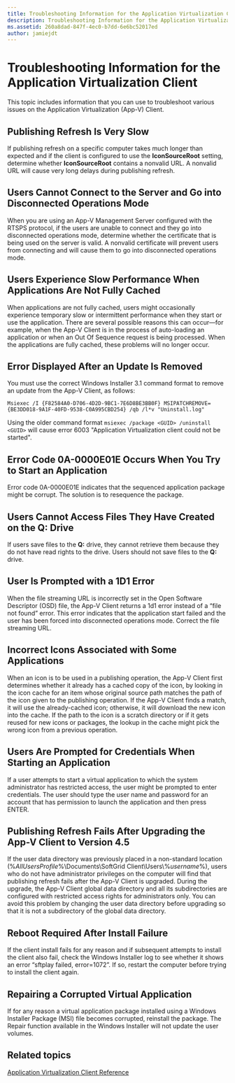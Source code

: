 ```yaml
---
title: Troubleshooting Information for the Application Virtualization Client
description: Troubleshooting Information for the Application Virtualization Client
ms.assetid: 260a8dad-847f-4ec0-b7dd-6e6bc52017ed
author: jamiejdt
---
```


# Troubleshooting Information for the Application Virtualization Client


This topic includes information that you can use to troubleshoot various issues on the Application Virtualization (App-V) Client.

## Publishing Refresh Is Very Slow


If publishing refresh on a specific computer takes much longer than expected and if the client is configured to use the **IconSourceRoot** setting, determine whether **IconSourceRoot** contains a nonvalid URL. A nonvalid URL will cause very long delays during publishing refresh.

## Users Cannot Connect to the Server and Go into Disconnected Operations Mode


When you are using an App-V Management Server configured with the RTSPS protocol, if the users are unable to connect and they go into disconnected operations mode, determine whether the certificate that is being used on the server is valid. A nonvalid certificate will prevent users from connecting and will cause them to go into disconnected operations mode.

## <a href="" id="users-experience-slow-performance-when-applications-are-not-fully-cached-"></a>Users Experience Slow Performance When Applications Are Not Fully Cached


When applications are not fully cached, users might occasionally experience temporary slow or intermittent performance when they start or use the application. There are several possible reasons this can occur—for example, when the App-V Client is in the process of auto-loading an application or when an Out Of Sequence request is being processed. When the applications are fully cached, these problems will no longer occur.

## <a href="" id="error-displayed-after-an-update-is-removed-"></a>Error Displayed After an Update Is Removed


You must use the correct Windows Installer 3.1 command format to remove an update from the App-V Client, as follows:

`Msiexec /I {F82584A0-D706-4D2D-9BC1-7E6D8BE3BB0F} MSIPATCHREMOVE={BE3DD018-9A1F-40FD-9538-C0A995CBD254} /qb /l*v "Uninstall.log"`

Using the older command format `msiexec /package <GUID> /uninstall <GUID>` will cause error 6003 "Application Virtualization client could not be started".

## Error Code 0A-0000E01E Occurs When You Try to Start an Application


Error code 0A-0000E01E indicates that the sequenced application package might be corrupt. The solution is to resequence the package.

## Users Cannot Access Files They Have Created on the Q: Drive


If users save files to the **Q:** drive, they cannot retrieve them because they do not have read rights to the drive. Users should not save files to the **Q:** drive.

## User Is Prompted with a 1D1 Error


When the file streaming URL is incorrectly set in the Open Software Descriptor (OSD) file, the App-V Client returns a 1d1 error instead of a “file not found” error. This error indicates that the application start failed and the user has been forced into disconnected operations mode. Correct the file streaming URL.

## Incorrect Icons Associated with Some Applications


When an icon is to be used in a publishing operation, the App-V Client first determines whether it already has a cached copy of the icon, by looking in the icon cache for an item whose original source path matches the path of the icon given to the publishing operation. If the App-V Client finds a match, it will use the already-cached icon; otherwise, it will download the new icon into the cache. If the path to the icon is a scratch directory or if it gets reused for new icons or packages, the lookup in the cache might pick the wrong icon from a previous operation.

## Users Are Prompted for Credentials When Starting an Application


If a user attempts to start a virtual application to which the system administrator has restricted access, the user might be prompted to enter credentials. The user should type the user name and password for an account that has permission to launch the application and then press ENTER.

## Publishing Refresh Fails After Upgrading the App-V Client to Version 4.5


If the user data directory was previously placed in a non-standard location (%*AllUsersProfile*%\\Documents\\SoftGrid Client\\Users\\%*username*%), users who do not have administrator privileges on the computer will find that publishing refresh fails after the App-V Client is upgraded. During the upgrade, the App-V Client global data directory and all its subdirectories are configured with restricted access rights for administrators only. You can avoid this problem by changing the user data directory before upgrading so that it is not a subdirectory of the global data directory.

## Reboot Required After Install Failure


If the client install fails for any reason and if subsequent attempts to install the client also fail, check the Windows Installer log to see whether it shows an error “sftplay failed, error=1072”. If so, restart the computer before trying to install the client again.

## Repairing a Corrupted Virtual Application


If for any reason a virtual application package installed using a Windows Installer Package (MSI) file becomes corrupted, reinstall the package. The Repair function available in the Windows Installer will not update the user volumes.

## Related topics


[Application Virtualization Client Reference](application-virtualization-client-reference.md)

 

 






